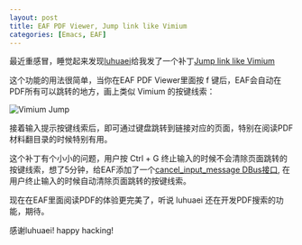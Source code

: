 ```yaml
---
layout: post
title: EAF PDF Viewer, Jump link like Vimium
categories: [Emacs, EAF]
---
```


最近重感冒，睡觉起来发现[luhuaei](https://github.com/luhuaei)给我发了一个补丁[Jump link like Vimium](https://github.com/manateelazycat/emacs-application-framework/pull/157)

这个功能的用法很简单，当你在EAF PDF Viewer里面按 f 键后，EAF会自动在PDF所有可以跳转的地方，画上类似 Vimium 的按键线索：

![Vimium Jump]({{site.url}}/pics/eaf-pdfviewer-link/eaf-pdfviewer-link.png)

接着输入提示按键线索后，即可通过键盘跳转到链接对应的页面，特别在阅读PDF材料翻目录的时候特别有用。

这个补丁有个小小的问题，用户按 Ctrl + G 终止输入的时候不会清除页面跳转的按键线索，想了5分钟，给EAF添加了一个[cancel_input_message DBus接口](https://github.com/manateelazycat/emacs-application-framework/commit/b8cb6cb0ffa3cd0c5770b8be5da288f0c1e7f354), 在用户终止输入的时候自动清除页面跳转的按键线索。

现在在EAF里面阅读PDF的体验更完美了，听说 luhuaei 还在开发PDF搜索的功能，期待。

感谢luhuaei! happy hacking!
